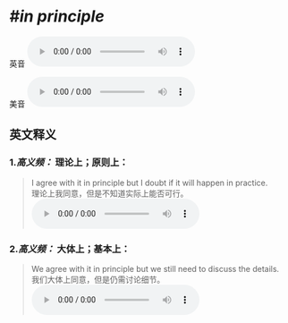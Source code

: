 # ***\#in principle*** 
英音
<audio src="./media/in principle1_AAC.aac" controls="controls"></audio>

美音
<audio src="./media/in principle2_AAC.aac" controls="controls"></audio>



  

英文释义
---
### 1.*高义频：* **理论上；原则上：**  

 > I agree with it in principle but I doubt if it will happen in practice.   
 > 理论上我同意，但是不知道实际上能否可行。    
<audio src="./media/principle-5.aac" controls="controls"></audio>

### 2.*高义频：* **大体上；基本上：**  

 > We agree with it in principle but we still need to discuss the details.  
 > 我们大体上同意，但是仍需讨论细节。    
<audio src="./media/principle-6.aac" controls="controls"></audio>


